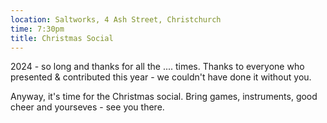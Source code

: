 ```yaml
---
location: Saltworks, 4 Ash Street, Christchurch
time: 7:30pm
title: Christmas Social
---
```


2024 - so long and thanks for all the .... times.  Thanks to everyone who presented & contributed this year - we couldn't have done it without you.

Anyway, it's time for the Christmas social.  Bring games, instruments, good cheer and yourseves - see you there.

